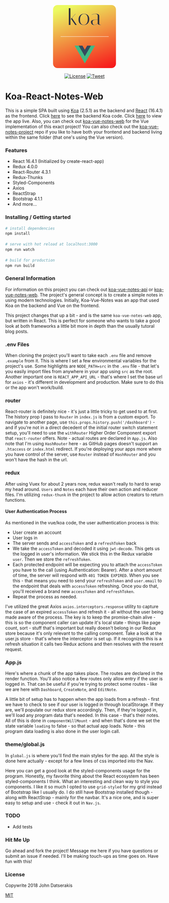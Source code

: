 <p align="center"><a href="https://koa-vue-notes-web.innermonkdesign.com/" target="_blank"><img width="200" src="./public/koa-vue-notes-icon.png"></a></p>

<p align="center">
  <a href="http://opensource.org/licenses/MIT"><img src="https://img.shields.io/badge/license-MIT-blue.svg" alt="License"></a>
  <a href="https://twitter.com/intent/tweet?url=https%3A%2F%2Fgithub.com%2Fjohndatserakis%2Fkoa-react-notes-web&text=Check%20out%20koa-react-notes-web%20on%20GitHub&via=innermonkdesign">
  <img src="https://img.shields.io/twitter/url/https/github.com/johndatserakis/koa-react-notes-web.svg?style=social" alt="Tweet"></a>
</p>

# Koa-React-Notes-Web

This is a simple SPA built using [Koa](http://koajs.com/) (2.5.1) as the backend and [React](https://reactjs.org/) (16.4.1) as the frontend. Click [here](https://github.com/johndatserakis/koa-vue-notes-api) to see the backend Koa code. Click [here](https://koa-vue-notes-web.innermonkdesign.com/) to view the app live. Also, you can check out [koa-vue-notes-web](https://github.com/johndatserakis/koa-vue-notes-web) for the Vue implementation of this exact project! You can also check out the [koa-vue-notes-project](https://github.com/johndatserakis/koa-vue-notes-project) repo if you like to have both your frontend and backend living within the same folder (that one's using the Vue version).

### Features
- React 16.4.1 (Initialized by create-react-app)
- Redux 4.0.0
- React-Router 4.3.1
- Redux-Thunks
- Styled-Components
- Axios
- ReactStrap
- Bootstrap 4.1.1
- And more...

### Installing / Getting started

``` bash
# install dependencies
npm install

# serve with hot reload at localhost:3000
npm run watch

# build for production
npm run build
```

### General Information

For information on this project you can check out [koa-vue-notes-api](https://github.com/johndatserakis/koa-vue-notes-api) or [koa-vue-notes-web](https://github.com/johndatserakis/koa-vue-notes-web). The project's general concept is to create a simple notes in using modern technologies. Initially, Koa-Vue-Notes was an app that used Koa on the backend and Vue on the frontend.

This project changes that up a bit - and is the same `koa-vue-notes-web` app, but written in React. This is perfect for someone who wants to take a good look at both frameworks a little bit more in depth than the usually tutoral blog posts.

### .env Files

When cloning the project you'll want to take each `.env` file and remove `.example` from it. This is where I set a few environmental variables for the project's use. Some highlights are `NODE_PATH=src` in the `.env` file - that let's you easily import files from anywhere in your app using `src` as the root. Another important one is `REACT_APP_API_URL` - that's where I set the base url for `axios` - it's different in development and production. Make sure to do this or the app won't work/build.

### router

React-router is definitely nice - it's just a little tricky to get used to at first. The history prop I pass to `Router` in `index.js` is from a custom export. To navigate to another page, use `this.props.history.push('/dashboard')` - and if you're not in a direct decedent of the initial router switch statement setup, you'll need to use the `withRouter` Higher Order Component export that `react-router` offers. Note - actual routes are declared in `App.js`. Also note that I'm using `HashRouter` here - as GitHub pages doesn't support an `.htaccess` or `index.html` redirect. If you're deploying your apps more where you have control of the server, use `Router` instead of `HashRouter` and you won't have the hash in the url.

### redux

After using Vuex for about 2 years now, redux wasn't really to hard to wrap my head around. `Users` and `Notes` each have their own action and reducer files. I'm utilizing `redux-thunk` in the project to allow action creators to return functions.

#### User Authentication Process

As mentioned in the vue/koa code, the user authentication process is this:

- User create an account
- User logs in
- The server sends and `accessToken` and a `refreshToken` back
- We take the `accessToken` and decoded it using `jwt-decode`. This gets us the logged in user's information. We stick this in the Redux variable `user`. Then we store the `refreshToken`.
- Each protected endpoint will be expecting you to attach the `accessToken` you have to the call (using Authentication: Bearer). After a short amount of time, the server will respond with `401 TOKEN EXPIRED`. When you see this - that means you need to send your `refreshToken` and `user.email` to the endpoint that deals with `accessToken` refreshing. Once you do that, you'll received a brand new `accessToken` and `refreshToken`.
- Repeat the process as needed.

I've utilized the great Axios `axios.interceptors.response` utility to capture the case of an expired `accessToken` and refresh it - all without the user being made aware of the process. The key is to keep the promise-chain alive - this is so the component caller can update it's local state - things like page count, sort - stuff that's important but really doesn't belong in our Redux store because it's only relevant to the calling component. Take a look at the user.js store - that's where the interceptor is set up. If it recognizes this is a refresh situation it calls two Redux actions and then resolves with the resent request.

### App.js

Here's where a chunk of the app takes place. The routes are declared in the render function. You'll also notice a few routes only allow entry if the user is logged in. That can be useful if you're trying to protect some routes - like we are here with `Dashboard`, `CreateNote`, and `EditNote`.

A little bit of setup has to happen when the app loads from a refresh - first we have to check to see if our user is logged in through localStorage. If they are, we'll populate our redux store accordingly. Then, if they're logged in, we'll load any program data that's needed. In this case - that's their notes. All of this is done in `componentWillMount` - and when that's done we set the state variable `loading` to false - so that actual app loads. Note - this program data loading is also done in the user login call.

### theme/global.js

In `global.js` is where you'll find the main styles for the app. All the style is done here actually - except for a few lines of css imported into the Nav.

Here you can get a good look at the styled-components usage for the program. Honestly, my favorite thing about the React ecosystem has been styled-components I think. What an interesting and clean way to style you components. I like it so much I opted to use `grid-styled` for my grid instead of Bootstrap like I usually do. I do still have Bootstrap installed though - along with ReactStrap - mainly for the navbar. It's a nice one, and is super easy to setup and use - check it out in `Nav.js`.

### TODO

- Add tests

### Hit Me Up

Go ahead and fork the project! Message me here if you have questions or submit an issue if needed. I'll be making touch-ups as time goes on. Have fun with this!

### License

Copywrite 2018 John Datserakis

[MIT](http://opensource.org/licenses/MIT)